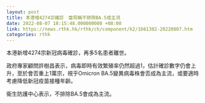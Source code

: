 ```yaml
---
layout: post
title: 本港增4274宗確診　當局稱不排除BA.5成主流
date: 2022-08-07 18:15:48.000000000 +08:00
link: https://news.rthk.hk/rthk/ch/component/k2/1661302-20220807.htm
categories: rthk
---
```


本港新增4274宗新冠病毒確診，再多5名患者離世。 

政府專家顧問許樹昌表示，病毒即時有效繁殖率仍然超過1，估計確診數字仍會上升，至於會否重上1萬宗，視乎Omicron BA.5變異病毒株會否成為主流，或要適時考慮降低新冠疫苗接種年齡。

衞生防護中心表示，不排除BA.5會成為主流。
